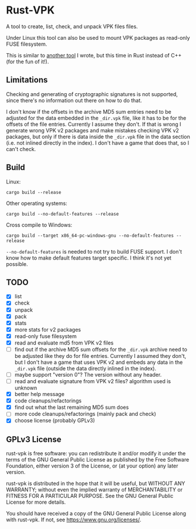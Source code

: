 Rust-VPK
========

A tool to create, list, check, and unpack VPK files files.

Under Linux this tool can also be used to mount VPK packages as read-only FUSE
filesystem.

This is similar to [another tool](https://github.com/panzi/unvpk) I wrote, but
this time in Rust instead of C++ (for the fun of it!).

Limitations
-----------

Checking and generating of cryptographic signatures is not supported, since
there's no information out there on how to do that.

I don't know if the offsets in the archive MD5 sum entries need to be adjusted
for the data embedded in the `_dir.vpk` file, like it has to be for the offsets
of the file entries. Currently I assume they don't. If that is wrong I generate
wrong VPK v2 packages and make mistakes checking VPK v2 packages, but only if
there is data inside the `_dir.vpk` file in the data section (i.e. not inlined
directly in the index). I don't have a game that does that, so I can't check.

Build
-----

Linux:

    cargo build --release

Other operating systems:

    cargo build --no-default-features --release

Cross compile to Windows:

    cargo build --target x86_64-pc-windows-gnu --no-default-features --release

`--no-default-features` is needed to not try to build FUSE support. I don't
know how to make default features target specific. I think it's not yet
possible.

TODO
----

* [x] list
* [x] check
* [x] unpack
* [x] pack
* [x] stats
* [x] more stats for v2 packages
* [x] read-only fuse filesystem
* [x] read and evaluate md5 from VPK v2 files
* [ ] find out if the archive MD5 sum offsets for the `_dir.vpk` archive need
      to be adjusted like they do for file entries. Currently I assumed they
      don't, but I don't have a game that uses VPK v2 and embeds any data in the
      `_dir.vpk` file (outside the data directly inlined in the index).
* [ ] maybe support "version 0"? The version without any header.
* [ ] read and evaluate signature from VPK v2 files? algorithm used is unknown
* [x] better help message
* [x] code cleanups/refactorings
* [x] find out what the last remaining MD5 sum does
* [ ] more code cleanups/refactorings (mainly pack and check)
* [x] choose license (probably GPLv3)

GPLv3 License
-------------

rust-vpk is free software: you can redistribute it and/or modify
it under the terms of the GNU General Public License as published by
the Free Software Foundation, either version 3 of the License, or
(at your option) any later version.

rust-vpk is distributed in the hope that it will be useful,
but WITHOUT ANY WARRANTY; without even the implied warranty of
MERCHANTABILITY or FITNESS FOR A PARTICULAR PURPOSE.  See the
GNU General Public License for more details.

You should have received a copy of the GNU General Public License
along with rust-vpk.  If not, see <https://www.gnu.org/licenses/>.

